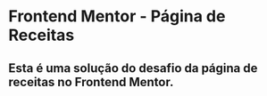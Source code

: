 # Frontend Mentor - Página de Receitas

## Esta é uma solução do desafio da página de receitas no Frontend Mentor.

